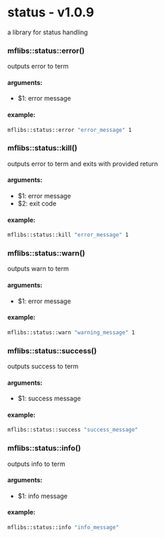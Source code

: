 # status - v1.0.9
a library for status handling


### mflibs::status::error()

outputs error to term

#### arguments:

- $1: error message

#### example:

```bash
mflibs::status::error "error_message" 1
```

### mflibs::status::kill()

outputs error to term and exits with provided return

#### arguments:

- $1: error message
- $2: exit code

#### example:

```bash
mflibs::status::kill "error_message" 1
```

### mflibs::status::warn()

outputs warn to term

#### arguments:

- $1: error message

#### example:

```bash
mflibs::status::warn "warning_message" 1
```

### mflibs::status::success()

outputs success to term

#### arguments:

- $1: success message

#### example:

```bash
mflibs::status::success "success_message"
```

### mflibs::status::info()

outputs info to term

#### arguments:

- $1: info message

#### example:

```bash
mflibs::status::info "info_message"
```


